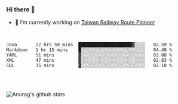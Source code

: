 ### Hi there 👋

- 🔭 I’m currently working on [Taiwan Railway Route Planner](https://github.com/Taiwan-Railway-Route-Planner)

<br/>

<!--START_SECTION:waka-->
```text
Java       22 hrs 59 mins  ████████████████████▓░░░░   82.59 % 
Markdown   1 hr 15 mins    █░░░░░░░░░░░░░░░░░░░░░░░░   04.49 % 
YAML       51 mins         ▓░░░░░░░░░░░░░░░░░░░░░░░░   03.08 % 
XML        47 mins         ▓░░░░░░░░░░░░░░░░░░░░░░░░   02.83 % 
SQL        35 mins         ▓░░░░░░░░░░░░░░░░░░░░░░░░   02.10 % 
```
<!--END_SECTION:waka-->

<br/>
<br/>

![Anurag's github stats](https://github-readme-stats.vercel.app/api?username=DepickereSven&show_icons=true&theme=tokyonight)



<!--
**DepickereSven/DepickereSven** is a ✨ _special_ ✨ repository because its `README.md` (this file) appears on your GitHub profile.

Here are some ideas to get you started:

- 🔭 I’m currently working on ...
- 🌱 I’m currently learning ...
- 👯 I’m looking to collaborate on ...
- 🤔 I’m looking for help with ...
- 💬 Ask me about ...
- 📫 How to reach me: ...
- 😄 Pronouns: ...
- ⚡ Fun fact: ...
-->
